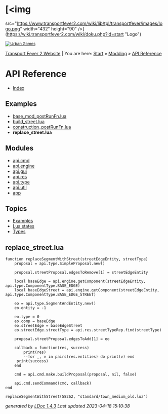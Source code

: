<div id="container">

<div id="product">

<div id="dokuwiki__header">

<div class="headings group">

# [<img
src="https://www.transportfever2.com/wiki/lib/tpl/transportfever/images/logo.png"
width="432" height="90" />](https://wiki.transportfever2.com/wiki/doku.php?id=start "Logo")

</div>

<div class="tools group">

<div id="dokuwiki__sitetools">

<div style="font-size: .875em; margin-top:10px;">

[![Urban
Games](https://www.transportfever2.com/wiki/lib/tpl/transportfever/images/logo_urban_games_wiki_100.png)](https://urbangames.com)

</div>

</div>

</div>

<div class="breadcrumbs">

<div class="youarehere">

[Transport Fever 2 Website](https://transportfever2.com/) \|
<span class="bchead">You are here:
</span><span class="home"><a href="https://wiki.transportfever2.com/wiki/doku.php?id=start"
class="wikilink1" title="start">Start</a></span> »
<a href="https://wiki.transportfever2.com/wiki/doku.php?id=modding"
class="wikilink1" title="modding">Modding</a> »
<span class="curid"><a href="https://wiki.transportfever2.com/wiki/doku.php?id=modding:api"
class="wikilink1" title="modding:api">API Reference</a></span>

</div>

</div>

</div>

<div id="product_logo">

</div>

<div id="product_name">

</div>

<div id="product_description">

</div>

</div>

<div id="main">

<div id="navigation">

  

# API Reference

- [Index](../index.html)

## Examples

- [base_mod_postRunFn.lua](base_mod_postRunFn.lua.html)
- [build_street.lua](build_street.lua.html)
- [construction_postRunFn.lua](construction_postRunFn.lua.html)
- **replace_street.lua**

## Modules

- [api.cmd](../modules/api.cmd.html)
- [api.engine](../modules/api.engine.html)
- [api.gui](../modules/api.gui.html)
- [api.res](../modules/api.res.html)
- [api.type](../modules/api.type.html)
- [api.util](../modules/api.util.html)
- [app](../modules/app.html)

## Topics

- [Examples](../topics/examples.md.html)
- [Lua states](../topics/states.md.html)
- [Types](../topics/types.md.html)

</div>

<div id="content">

## replace_street.lua


    function replaceSegmentWithStreet(streetEdgeEntity, streetType)
        proposal = api.type.SimpleProposal.new()

        proposal.streetProposal.edgesToRemove[1] = streetEdgeEntity

        local baseEdge = api.engine.getComponent(streetEdgeEntity, api.type.ComponentType.BASE_EDGE)
        local baseEdgeStreet = api.engine.getComponent(streetEdgeEntity, api.type.ComponentType.BASE_EDGE_STREET)

        eo = api.type.SegmentAndEntity.new()
        eo.entity = -1

        eo.type = 0
        eo.comp = baseEdge
        eo.streetEdge = baseEdgeStreet
        eo.streetEdge.streetType = api.res.streetTypeRep.find(streetType)

        proposal.streetProposal.edgesToAdd[1] = eo

        callback = function(res, success)
            print(res)
            --for _, v in pairs(res.entities) do print(v) end
         print(success)
        end

        cmd = api.cmd.make.buildProposal(proposal, nil, false)

        api.cmd.sendCommand(cmd, callback)
    end

    replaceSegmentWithStreet(58262, "standard/town_medium_old.lua")

</div>

</div>

<div id="about">

*generated by [LDoc 1.4.3](http://github.com/stevedonovan/LDoc)* *Last
updated 2023-04-18 15:10:38*

</div>

</div>
